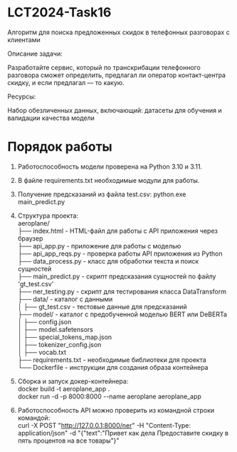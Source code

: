 # LCT2024-Task16 
Алгоритм для поиска предложенных скидок в телефонных разговорах с клиентами

Описание задачи: 

Разработайте сервис, который по транскрибации телефонного разговора сможет определить, предлагал ли оператор контакт-центра скидку, и если предлагал — то какую.

Ресурсы: 

Набор обезличенных данных, включающий: датасеты для обучения и валидации качества модели

# Порядок работы

1. Работоспособность модели проверена на Python 3.10 и 3.11.  
2. В файле requirements.txt необходимые модули для работы.  
3. Получение предсказаний из файла test.csv: python.exe main_predict.py  
4. Структура проекта:  
aeroplane/  
├── index.html       - HTML-файл для работы с API приложения через браузер  
├── api_app.py       - приложение для работы с моделью  
├── api_app_reqs.py  - проверка работы API приложения из Python  
├── data_process.py  - класс для обработки текста и поиск сущностей  
├── main_predict.py  - скрипт предсказания сущностей по файлу 'gt_test.csv'  
├── ner_testing.py   - скрипт для тестирования класса DataTransform  
├── data/            - каталог с данными  
│       ├── gt_test.csv - тестовые данные для предсказаний  
├── model/           - каталог с предобученной моделью BERT или DeBERTa  
│       ├── config.json  
│       ├── model.safetensors  
│       ├── special_tokens_map.json  
│       ├── tokenizer_config.json  
│       ├── vocab.txt  
├── requirements.txt - необходимые библиотеки для проекта  
└── Dockerfile       - инструкции для создания образа контейнера  

5. Сборка и запуск докер-контейнера:  
docker build -t aeroplane_app .  
docker run -d -p 8000:8000 --name aeroplane aeroplane_app  
7. Работоспособность API можно проверить из командной строки командой:  
curl -X POST "http://127.0.0.1:8000/ner" -H "Content-Type: application/json" -d "{\"text\":\"Привет как дела Предоставите скидку в пять процентов на все товары\"}"  
